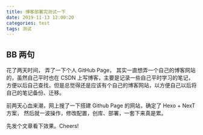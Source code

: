 ```yaml
---
title: 博客部署完测试一下
date: 2019-11-13 12:00:20
categories: test
tags: 测试
---
```


## BB 两句

花了两天时间， 弄了一下个人 GitHub Page， 其实一直想弄一个自己的博客网站的，虽然自己平时也在 CSDN 上写博客，主要是记录一些自己平时学习的笔记，方便以后自己查找，但是总觉得还是应该有个自己的博客网站，以方便自己以后将自己的笔记备份、迁移。

<!--more-->


前两天心血来潮，网上搜了一下搭建 Github Page 的网站，确定了 Hexo + NexT 方案， 然后就一波操作，修改配置，创库、部署，一套下来真是累。

先发个文章看下效果。Cheers!
